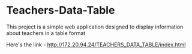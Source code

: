 # Teachers-Data-Table
This project is a simple web application designed to display information about teachers in a table format

Here's the link - http://172.20.94.24/TEACHERS_DATA_TABLE/index.html
